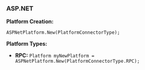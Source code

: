 <h3>ASP.NET</h3>

**Platform Creation:**

``` ASPNetPlatform.New(PlatformConnectorType); ```

**Platform Types:**

- **RPC:** ``` Platform myNewPlatform = ASPNetPlatform.New(PlatformConnectorType.RPC); ```
